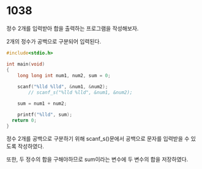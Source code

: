 # 1038

정수 2개를 입력받아 합을 출력하는 프로그램을 작성해보자.

2개의 정수가 공백으로 구분되어 입력된다.

```c
#include<stdio.h>

int main(void)
{
	long long int num1, num2, sum = 0;
	
	scanf("%lld %lld", &num1, &num2);
		// scanf_s("%lld %lld", &num1, &num2);

	sum = num1 + num2;

	printf("%lld", sum);
  return 0;
}
```

정수 2개를 공백으로 구분하기 위해 scanf_s()문에서 공백으로 문자를 입력받을 수 있도록 작성하였다.

또한, 두 정수의 합을 구해야하므로 sum이라는 변수에 두 변수의 합을 저장하였다.